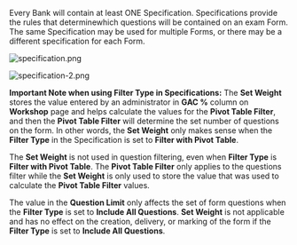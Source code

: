 Every Bank will contain at least ONE Specification. Specifications provide the rules that determinewhich questions will be contained on an exam Form. The same Specification may be used for multiple Forms, or there may be a different specification for each Form.

![specification.png](https://e02.insite.com/files/sites/global/using-specifications/specification.png)

![specification-2.png](https://e02.insite.com/files/sites/global/9844/specification-2.png)


**Important Note when using Filter Type in Specifications:**
The **Set Weight** stores the value entered by an administrator in **GAC %** column on **Workshop** page and helps calculate the values for the **Pivot Table Filter**, and then the **Pivot Table Filter** will determine the set number of questions on the form. In other words, the **Set Weight** only makes sense when the **Filter Type** in the Specification is set to **Filter with Pivot Table**.

The **Set Weight** is not used in question filtering, even when **Filter Type** is **Filter with Pivot Table**. The **Pivot Table Filter** only applies to the questions filter while the **Set Weight** is only used to store the value that was used to calculate the **Pivot Table Filter** values.

The value in the **Question Limit** only affects the set of form questions when the **Filter Type** is set to **Include All Questions**. **Set Weight** is not applicable and has no effect on the creation, delivery, or marking of the form if the **Filter Type** is set to **Include All Questions**.